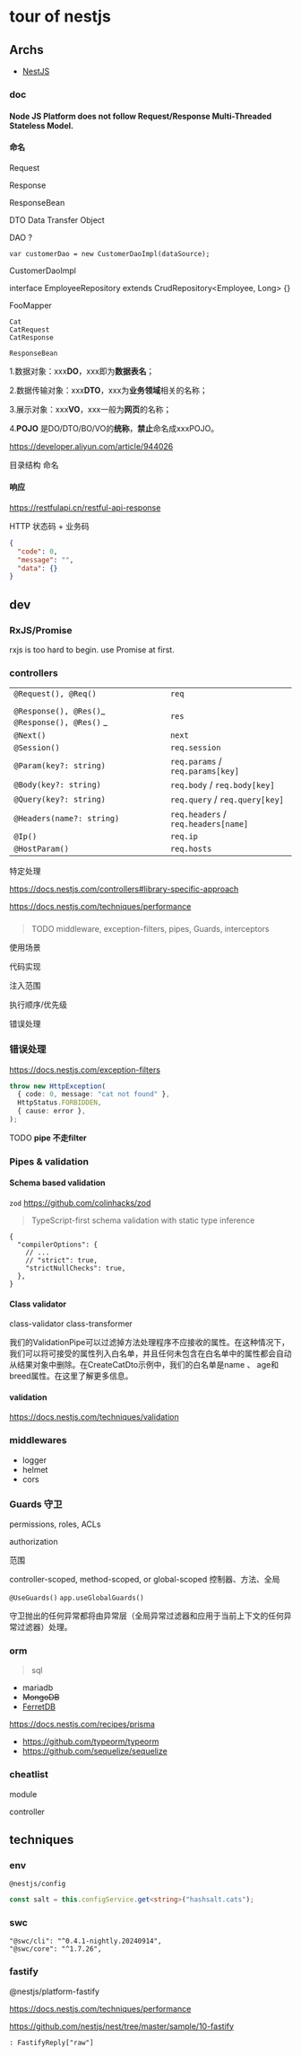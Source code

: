 # tour of nestjs

## Archs

- [NestJS](https://docs.nestjs.com/)

### doc

#### Node JS Platform does not follow Request/Response Multi-Threaded Stateless Model.

#### 命名

Request

Response

ResponseBean

DTO Data Transfer Object

DAO ?

    var customerDao = new CustomerDaoImpl(dataSource);

CustomerDaoImpl

interface EmployeeRepository extends CrudRepository<Employee, Long> {}

FooMapper

```
Cat
CatRequest
CatResponse
```

```
ResponseBean
```

1.数据对象：xxx**DO**，xxx即为**数据表名**；

2.数据传输对象：xxx**DTO**，xxx为**业务领域**相关的名称；

3.展示对象：xxx**VO**，xxx一般为**网页**的名称；

4.**POJO** 是DO/DTO/BO/VO的**统称**，**禁止**命名成xxxPOJO。

https://developer.aliyun.com/article/944026

目录结构 命名

#### 响应

https://restfulapi.cn/restful-api-response

HTTP 状态码 + 业务码

```json
{
  "code": 0,
  "message": "",
  "data": {}
}
```

## dev

### RxJS/Promise

rxjs is too hard to begin. use Promise at first.

### controllers

|                                                |                                     |
| ---------------------------------------------- | ----------------------------------- |
| `@Request(), @Req()`                           | `req`                               |
|                                                |                                     |
| `@Response(), @Res()`_ `@Response(), @Res()` _ | `res`                               |
| `@Next()`                                      | `next`                              |
| `@Session()`                                   | `req.session`                       |
| `@Param(key?: string)`                         | `req.params` / `req.params[key]`    |
| `@Body(key?: string)`                          | `req.body` / `req.body[key]`        |
| `@Query(key?: string)`                         | `req.query` / `req.query[key]`      |
| `@Headers(name?: string)`                      | `req.headers` / `req.headers[name]` |
| `@Ip()`                                        | `req.ip`                            |
| `@HostParam()`                                 | `req.hosts`                         |

特定处理

https://docs.nestjs.com/controllers#library-specific-approach

https://docs.nestjs.com/techniques/performance

###

> TODO middleware, exception-filters, pipes, Guards, interceptors

使用场景

代码实现

注入范围

执行顺序/优先级

错误处理

### 错误处理

https://docs.nestjs.com/exception-filters

```ts
throw new HttpException(
  { code: 0, message: "cat not found" },
  HttpStatus.FORBIDDEN,
  { cause: error },
);
```

TODO **pipe 不走filter**

### Pipes & validation

#### Schema based validation

`zod` https://github.com/colinhacks/zod

> TypeScript-first schema validation with static type inference

```jsonc
{
  "compilerOptions": {
    // ...
    // "strict": true,
    "strictNullChecks": true,
  },
}
```

#### Class validator

class-validator class-transformer

我们的ValidationPipe可以过滤掉方法处理程序不应接收的属性。在这种情况下，我们可以将可接受的属性列入白名单，并且任何未包含在白名单中的属性都会自动从结果对象中删除。在CreateCatDto示例中，我们的白名单是name 、 age和breed属性。在这里了解更多信息。

#### validation

https://docs.nestjs.com/techniques/validation

### middlewares

- logger
- helmet
- cors

### Guards 守卫

permissions, roles, ACLs

authorization

范围

controller-scoped, method-scoped, or global-scoped 控制器、方法、全局

`@UseGuards()` `app.useGlobalGuards()`

守卫抛出的任何异常都将由异常层（全局异常过滤器和应用于当前上下文的任何异常过滤器）处理。

### orm

> sql

- mariadb
- ~~MongoDB~~
- [FerretDB](https://github.com/FerretDB/FerretDB)

https://docs.nestjs.com/recipes/prisma

- <https://github.com/typeorm/typeorm>
- <https://github.com/sequelize/sequelize>

### cheatlist

module

controller

## techniques

### env

`@nestjs/config`

```ts
const salt = this.configService.get<string>("hashsalt.cats");
```

### swc

    "@swc/cli": "^0.4.1-nightly.20240914",
    "@swc/core": "^1.7.26",

### fastify

@nestjs/platform-fastify

https://docs.nestjs.com/techniques/performance

https://github.com/nestjs/nest/tree/master/sample/10-fastify

`: FastifyReply["raw"]`
